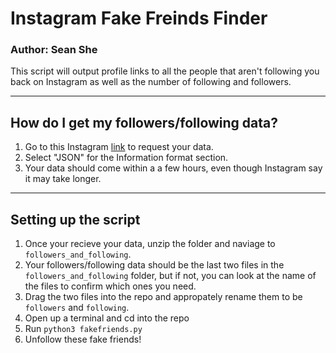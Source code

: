 # Instagram Fake Freinds Finder

### Author: Sean She

This script will output profile links to all the people that aren't following you back on Instagram as well as the number of following and followers.

***

## How do I get my followers/following data?

1. Go to this Instagram [link](https://www.instagram.com/download/request) to request your data.
2. Select "JSON" for the Information format section.
3. Your data should come within a a few hours, even though Instagram say it may take longer.

***

## Setting up the script

1.  Once your recieve your data, unzip the folder and naviage to `followers_and_following`.
2. Your followers/following data should be the last two files in the `followers_and_following` folder, but if not, you can look at the name of the files to confirm which ones you need.
3. Drag the two files into the repo and appropately rename them to be `followers` and `following`.
4. Open up a terminal and cd into the repo
5. Run `python3 fakefriends.py`
6. Unfollow these fake friends!